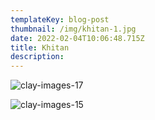 ```yaml
---
templateKey: blog-post
thumbnail: /img/khitan-1.jpg
date: 2022-02-04T10:06:48.715Z
title: Khitan
description: 
---
```

![clay-images-17](/img/khitan-2.jpg)

![clay-images-15](/img/khitan-3.jpg)


